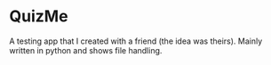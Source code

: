 # QuizMe
A testing app that I created with a friend (the idea was theirs). Mainly written in python and shows file handling.

